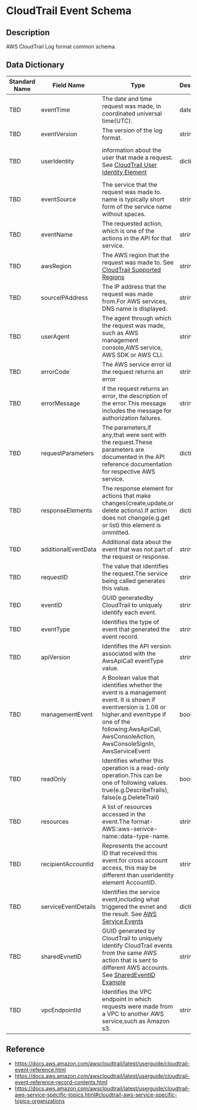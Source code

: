 # CloudTrail Event Schema

## Description
AWS CloudTrail Log format common schema.

## Data Dictionary
|Standard Name|Field Name|Type|Description|Sample Value|
|---|---|---|---|---|
|TBD|eventTime|The date and time request was made, in coordinated universal time(UTC).|datetime|`2020-03-17T06:07:08Z`|
|TBD|eventVersion|The version of the log format.|string|`1.05`|
|TBD|userIdentity|information about the user that made a request. See [CloudTrail User Identity Element](https://docs.aws.amazon.com/awscloudtrail/latest/userguide/cloudtrail-event-reference-user-identity.html)|dictionary|`{"type": "Root","principalId":"123456789012","arn": "arn:aws:iam::123456789012:root","accountId": "123456789012","accessKeyId": "ASIA3WIKNJYLTIU3WTFN","sessionContext": {"sessionIssuer": {},       "webIdFederationData": {},"attributes": {"mfaAuthenticated": "false","creationDate": "2020-03-17T04:51:58Z"}}`|
|TBD|eventSource|The service that the request was made to. name is typically short form of the service name without spaces.|string|`ec2.amazonaws.com`|
|TBD|eventName|The requested action, which is one of the actions in the API for that service.|string|`CreateFlowLogs`|
|TBD|awsRegion|The AWS region that the request was made to. See [CloudTrail Supported Regions](https://docs.aws.amazon.com/awscloudtrail/latest/userguide/cloudtrail-supported-regions.html)|string|`us-east-2`|
|TBD|sourceIPAddress|The IP address that the request was made from.For AWS services, DNS name is displayed.|string|`123.123.123.123`|
|TBD|userAgent|The agent through which the request was made, such as AWS management console,AWS service, AWS SDK or AWS CLI.|string|`signin.amazonaws.com`|
|TBD|errorCode|The AWS service error id the request returns an error|string|`TrailNotFoundException`|
|TBD|errorMessage|if the request returns an error, the description of the error.This message includes the message for authorization failures.|string|`Unknown trail: myTrail2 for the user: 123456789012`|
|TBD|requestParameters|The parameters,if any,that were sent with the request.These parameters are documented in the API reference documentation for respective AWS service.|dictionary|`{"CreateFlowLogsRequest": {"ResourceId": {"tag": 1, "content": "vpc-12345678"}, "MaxAggregationInterval": 600, "ResourceType": "VPC", "LogDestination":"arn:aws:s3:::vpc-logs-for-hunting", "LogDestinationType": "s3", "TrafficType": "ACCEPT"}}`|
|TBD|responseElements|The response element for actions that make changes(create,update,or delete actions).If action does not change(e.g.get or list) this element is ommitted.|dictionary|`{"CreateFlowLogsResponse": {"xmlns": "http://ec2.amazonaws.com/doc/2016-11-15/","requestId": "2ee6fecc-8287-4a68-ba2d-21b666d6cbb0","clientToken": "ABCDexKLX8mMDT/7aganQUywyjkJG8bu3enkYDTW+vY=","unsuccessful": "","flowLogIdSet": {"item": "fl-01c931a7296ed28c9"}}}`|
|TBD|additionalEventData|Additional data about the event that was not part of the request or response.|string|`TBD`
|TBD|requestID|The value that identifies the request.The service being called generates this value.|string|`2ee6fecc-8287-4a68-ba2d-21b666d6cbb0`|
|TBD|eventID|GUID generatedby CloudTrail to uniquely identify each event.|string|`39cdc1e3-f9bf-4084-ba12-ca71b47ee6ee`|
|TBD|eventType|Identifies the type of event that generated the event record.|string|`AwsApiCall`|
|TBD|apiVersion|Identifies the API version associated with the AwsApiCall eventType value.|string|`TBD`|
|TBD|managementEvent|A Boolean value that identifies whether the event is a management event. It is shown if eventversion is 1.06 or higher.and eventtype if one of the following:AwsApiCall, AwsConsoleAction, AwsConsoleSignIn, AwsServiceEvent|bool|True|
|TBD|readOnly|Identifies whether this operation is a read-only operation.This can be one of following values. true(e.g.DescribeTrails), false(e.g.DeleteTrail)|bool|True|
|TBD|resources|A list of resources accessed in the event.The format-AWS::aws-serivce-name::data-type-name.|string|`arn:aws:iam::123456789012:role/myRole`|
|TBD|recipientAccountId|Represents the account ID that received this event.for cross account access, this may be different than userIdentity element AccountID.|string|`123456789012`|
|TBD|serviceEventDetails|Identifies the service event,including what triggered the evnet and the result. See [AWS Service Events](https://docs.aws.amazon.com/awscloudtrail/latest/userguide/non-api-aws-service-events.html)|dictionary|`{"keyId": "7944f0ec-EXAMPLE"}`|
|TBD|sharedEvnetID|GUID generated by CloudTrail to uniquely identify CloudTrail events from the same AWS action that is sent to different AWS accounts. See [SharedEventID Example](https://docs.aws.amazon.com/awscloudtrail/latest/userguide/shared-event-ID.html)|string|`2b5e7544-b7c7-46bf-993b-4a24b1d78904`|
|TBD|vpcEndpointId|Identifies the VPC endpoint in which requests were made from a VPC to another AWS service,such as Amazon s3.|string|TBD|

## Reference
- https://docs.aws.amazon.com/awscloudtrail/latest/userguide/cloudtrail-event-reference.html
- https://docs.aws.amazon.com/awscloudtrail/latest/userguide/cloudtrail-event-reference-record-contents.html
- https://docs.aws.amazon.com/awscloudtrail/latest/userguide/cloudtrail-aws-service-specific-topics.html#cloudtrail-aws-service-specific-topics-organizations
